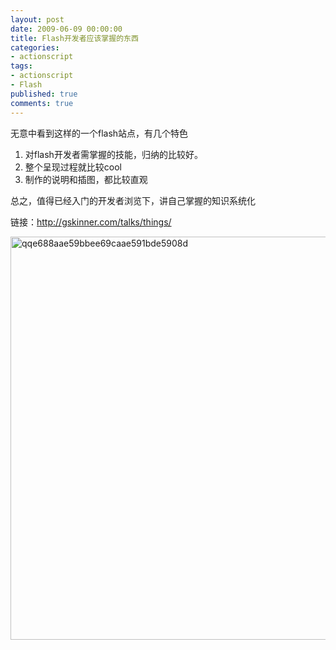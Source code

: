 ```yaml
---
layout: post
date: 2009-06-09 00:00:00
title: Flash开发者应该掌握的东西
categories:
- actionscript
tags:
- actionscript
- Flash
published: true
comments: true
---
```

<p>无意中看到这样的一个flash站点，有几个特色
<ol>
	<li>对flash开发者需掌握的技能，归纳的比较好。</li>
	<li>整个呈现过程就比较cool</li>
	<li>制作的说明和插图，都比较直观</li>
</ol>
总之，值得已经入门的开发者浏览下，讲自己掌握的知识系统化</p>

<p>链接：<a href="http://gskinner.com/talks/things/" target="_blank">http://gskinner.com/talks/things/</a></p>

<p><img class="alignnone size-full wp-image-501" title="qqe688aae59bbee69caae591bde5908d" src="{{site.url}}/media/2009/06/qqe688aae59bbee69caae591bde5908d.jpg" alt="qqe688aae59bbee69caae591bde5908d" width="746" height="645" /></p>
